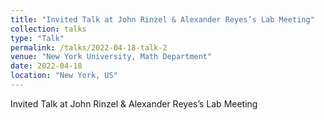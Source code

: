 ```yaml
---
title: "Invited Talk at John Rinzel & Alexander Reyes’s Lab Meeting"
collection: talks
type: "Talk"
permalink: /talks/2022-04-18-talk-2
venue: "New York University, Math Department"
date: 2022-04-18
location: "New York, US"
---
```


Invited Talk at John Rinzel & Alexander Reyes’s Lab Meeting
